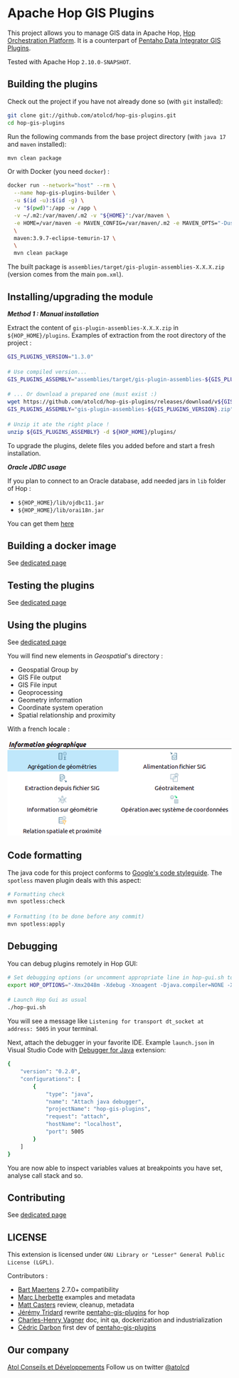 Apache Hop GIS Plugins
================================

This project allows you to manage GIS data in Apache Hop, [Hop Orchestration Platform](https://hop.apache.org/). It is a counterpart of [Pentaho Data Integrator GIS Plugins](https://github.com/atolcd/pentaho-gis-plugins).

Tested with Apache Hop `2.10.0-SNAPSHOT`.


Building the plugins
-------------------
Check out the project if you have not already done so (with `git` installed):

```sh
git clone git://github.com/atolcd/hop-gis-plugins.git
cd hop-gis-plugins
```

Run the following commands from the base project directory (with `java 17` and `maven` installed):
```sh
mvn clean package
```

Or with Docker (you need `docker`) :
```sh
docker run --network="host" --rm \
  --name hop-gis-plugins-builder \
  -u $(id -u):$(id -g) \
  -v "$(pwd)":/app -w /app \
  -v ~/.m2:/var/maven/.m2 -v "${HOME}":/var/maven \
  -e HOME=/var/maven -e MAVEN_CONFIG=/var/maven/.m2 -e MAVEN_OPTS="-Duser.home=/var/maven" \
  \
  maven:3.9.7-eclipse-temurin-17 \
  \
  mvn clean package
```

The built package is `assemblies/target/gis-plugin-assemblies-X.X.X.zip` (version comes from the main `pom.xml`).


Installing/upgrading the module
---------------------

***Method 1 : Manual installation***

Extract the content of `gis-plugin-assemblies-X.X.X.zip` in `${HOP_HOME}/plugins`.
Examples of extraction from the root directory of the project :

```sh
GIS_PLUGINS_VERSION="1.3.0"

# Use compiled version...
GIS_PLUGINS_ASSEMBLY="assemblies/target/gis-plugin-assemblies-${GIS_PLUGINS_VERSION}.zip"

# ... Or download a prepared one (must exist :)
wget https://github.com/atolcd/hop-gis-plugins/releases/download/v${GIS_PLUGINS_VERSION}/gis-plugin-assemblies-${GIS_PLUGINS_VERSION}.zip
GIS_PLUGINS_ASSEMBLY="gis-plugin-assemblies-${GIS_PLUGINS_VERSION}.zip"

# Unzip it ate the right place !
unzip ${GIS_PLUGINS_ASSEMBLY} -d ${HOP_HOME}/plugins/
```

To upgrade the plugins, delete files you added before and start a fresh installation.


***Oracle JDBC usage***

If you plan to connect to an Oracle database, add needed jars in `lib` folder of Hop :

 - `${HOP_HOME}/lib/ojdbc11.jar`
 - `${HOP_HOME}/lib/orai18n.jar`

You can get them [here](http://www.oracle.com/technetwork/apps-tech/jdbc-112010-090769.html)


Building a docker image
---------------------

See [dedicated page](docker/README.md)


Testing the plugins
---------------------

See [dedicated page](example/README.md)


Using the plugins
---------------------

See [dedicated page](docs/README.md)

You will find new elements in *Geospatial*'s directory :

 - Geospatial Group by
 - GIS File output
 - GIS File input
 - Geoprocessing
 - Geometry information
 - Coordinate system operation
 - Spatial relationship and proximity

With a french locale :

![](items-in-hop-gui.png)


Code formatting
---------------------

The java code for this project conforms to [Google's code styleguide](https://google.github.io/styleguide/javaguide.html).
The `spotless` maven plugin deals with this aspect:

```sh
# Formatting check
mvn spotless:check

# Formatting (to be done before any commit)
mvn spotless:apply
```


Debugging
---------------------

You can debug plugins remotely in Hop GUI:
```sh
# Set debugging options (or uncomment appropriate line in hop-gui.sh to keep it active)
export HOP_OPTIONS="-Xmx2048m -Xdebug -Xnoagent -Djava.compiler=NONE -Xrunjdwp:transport=dt_socket,server=y,suspend=n,address=5005"

# Launch Hop Gui as usual
./hop-gui.sh
```
You will see a message like `Listening for transport dt_socket at address: 5005` in your terminal.

Next, attach the debugger in your favorite IDE. Example `launch.json` in Visual Studio Code with [Debugger for Java](https://marketplace.visualstudio.com/items?itemName=vscjava.vscode-java-debug) extension:
```sh
{
    "version": "0.2.0",
    "configurations": [
        {
            "type": "java",
            "name": "Attach java debugger",
            "projectName": "hop-gis-plugins",
            "request": "attach",
            "hostName": "localhost",
            "port": 5005
        }
    ]
}
```

You are now able to inspect variables values at breakpoints you have set, analyse call stack and so.


Contributing
---------------------

See [dedicated page](CONTRIBUTING.md)


LICENSE
---------------------
This extension is licensed under `GNU Library or "Lesser" General Public License (LGPL)`.

Contributors :
* [Bart Maertens](https://github.com/bamaer) 2.7.0+ compatibility
* [Marc Lherbette](https://github.com/scali) examples and metadata
* [Matt Casters](https://github.com/mattcasters) review, cleanup, metadata
* [Jérémy Tridard](https://github.com/jtridard) rewrite [pentaho-gis-plugins](https://github.com/atolcd/pentaho-gis-plugins) for hop
* [Charles-Henry Vagner](https://github.com/cvagner) doc, init qa, dockerization and industrialization
* [Cédric Darbon](https://twitter.com/cedricdarbon) first dev of [pentaho-gis-plugins](https://github.com/atolcd/pentaho-gis-plugins)


Our company
---------------------
[Atol Conseils et Développements](http://www.atolcd.com)
Follow us on twitter [@atolcd](https://twitter.com/atolcd)
